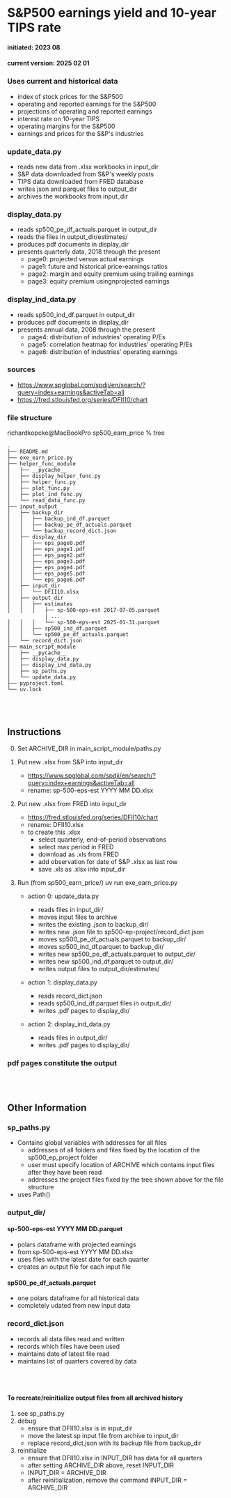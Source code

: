 # S&P500 earnings yield and 10-year TIPS rate
#### initiated:  2023 08
#### current version:  2025 02 01
### Uses current and historical data
- index of stock prices for the S&P500
- operating and reported earnings for the S&P500
- projections of operating and reported earnings
- interest rate on 10-year TIPS
- operating margins for the S&P500
- earnings and prices for the S&P's industries

### update_data.py
- reads new data from .xlsx workbooks in input_dir
- S&P data downloaded from S&P's weekly posts
- TIPS data downloaded from FRED database
- writes json and parquet files to output_dir
- archives the workbooks from input_dir

### display_data.py
- reads sp500_pe_df_actuals.parquet in output_dir
- reads the files in output_dir/estimates/
- produces pdf documents in display_dir
- presents quarterly data, 2018 through the present
    - page0: projected versus actual earnings
    - page1: future and historical price-earnings ratios
    - page2: margin and equity premium using trailing earnings
    - page3: equity premium usingnprojected earnings

### display_ind_data.py
- reads sp500_ind_df.parquet in output_dir
- produces pdf documents in display_dir
- presents annual data, 2008 through the present
    - page4: distribution of industries' operating P/Es
    - page5: correlation heatmap for industries' operating P/Es
    - page6: distribution of industries' operating earnings

### sources
- https://www.spglobal.com/spdji/en/search/?query=index+earnings&activeTab=all
- https://fred.stlouisfed.org/series/DFII10/chart

### file structure
richardkopcke@MacBookPro sp500_earn_price % tree
```     
.
├── README.md
├── exe_earn_price.py
├── helper_func_module
│   ├── __pycache__
│   ├── display_helper_func.py
│   ├── helper_func.py
│   ├── plot_func.py
│   ├── plot_ind_func.py
│   └── read_data_func.py
├── input_output
│   ├── backup_dir
│   │   ├── backup_ind_df.parquet
│   │   ├── backup_pe_df_actuals.parquet
│   │   └── backup_record_dict.json
│   ├── display_dir
│   │   ├── eps_page0.pdf
│   │   ├── eps_page1.pdf
│   │   ├── eps_page2.pdf
│   │   ├── eps_page3.pdf
│   │   ├── eps_page4.pdf
│   │   ├── eps_page5.pdf
│   │   └── eps_page6.pdf
│   ├── input_dir
│   │   └── DFII10.xlsx
│   ├── output_dir
│   │   ├── estimates
│   │   │   ├── sp-500-eps-est 2017-07-05.parquet
            | ...
│   │   │   └── sp-500-eps-est 2025-01-31.parquet
│   │   ├── sp500_ind_df.parquet
│   │   └── sp500_pe_df_actuals.parquet
│   └── record_dict.json
├── main_script_module
│   ├── __pycache__
│   ├── display_data.py
│   ├── display_ind_data.py
│   ├── sp_paths.py
│   └── update_data.py
├── pyproject.toml
└── uv.lock
```
<br>
<br>

## Instructions
0. Set ARCHIVE_DIR in main_script_module/paths.py

1. Put new .xlsx from S&P into input_dir
    - https://www.spglobal.com/spdji/en/search/?query=index+earnings&activeTab=all
    - rename: sp-500-eps-est YYYY MM DD.xlsx
    
2. Put new .xlsx from FRED into input_dir
    - https://fred.stlouisfed.org/series/DFII10/chart
    - rename: DFII10.xlsx
    - to create this .xlsx
        - select quarterly, end-of-period observations
        - select max period in FRED
        - download as .xls from FRED
        - add observation for date of S&P .xlsx as last row
        - save .xls as .xlsx into input_dir

3. Run (from sp500_earn_price/) uv run exe_earn_price.py

    - action 0: update_data.py
        - reads files in input_dir/
        - moves input files to archive
        - writes the existing .json to backup_dir/
        - writes new .json file to sp500-ep-project/record_dict.json
        - moves sp500_pe_df_actuals.parquet to backup_dir/
        - moves sp500_ind_df.parquet to backup_dir/
        - writes new sp500_pe_df_actuals.parquet to output_dir/
        - writes new sp500_ind_df.parquet to output_dir/
        - writes output files to output_dir/estimates/

    - action 1: display_data.py
        - reads record_dict.json
        - reads sp500_ind_df.parquet files in output_dir/
        - writes .pdf pages to display_dir/

    - action 2: display_ind_data.py
        - reads files in output_dir/
        - writes .pdf pages to display_dir/
   
### pdf pages constitute the output
<br>
<br>

## Other Information
### sp_paths.py
-  Contains global variables with addresses for all files
    - addresses of all folders and files fixed by the location of the sp500_ep_project folder
    - user must specify location of ARCHIVE which contains input files after they have been read
    - addresses the project files fixed by the tree shown above for the file structure
- uses Path()

### output_dir/
#### sp-500-eps-est YYYY MM DD.parquet
- polars dataframe with projected earnings
- from sp-500-eps-est YYYY MM DD.xlsx
- uses files with the latest date for each quarter
- creates an output file for each input file

#### sp500_pe_df_actuals.parquet
- one polars dataframe for all historical data
- completely udated from new input data
### record_dict.json
- records all data files read and written
- records which files have been used
- maintains date of latest file read
- maintains list of quarters covered by data
<br>
<br>

#### To recreate/reinitialize output files from all archived history
1. see sp_paths.py
2. debug
    - ensure that DFII10.xlsx is in input_dir
    - move the latest sp input file from archive to input_dir
    - replace record_dict,json with its backup file from backup_dir
3. reinitialize
    - ensure that DFII10.xlsx in INPUT_DIR has data for all quarters
    - after setting ARCHIVE_DIR above, reset INPUT_DIR
    - INPUT_DIR = ARCHIVE_DIR
    - after reinitialization, remove the command INPUT_DIR = ARCHIVE_DIR
